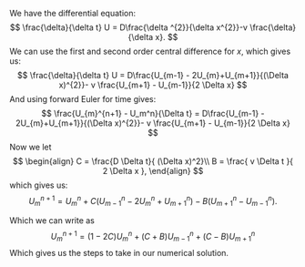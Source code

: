 We have the differential equation:
$$
\frac{\delta}{\delta t} U = D\frac{\delta ^{2}}{\delta x^{2}}-v \frac{\delta}{\delta x}.
$$
We can use the first and second order central difference for $x$, which gives us: 
$$
\frac{\delta}{\delta t} U = D\frac{U_{m-1} - 2U_{m}+U_{m+1}}{(\Delta x)^{2}}- v \frac{U_{m+1} - U_{m-1}}{2 \Delta x}
$$
And using forward Euler for time gives:
$$
\frac{U_{m}^{n+1} - U_m^n}{\Delta t} = D\frac{U_{m-1} - 2U_{m}+U_{m+1}}{(\Delta x)^{2}}- v \frac{U_{m+1} - U_{m-1}}{2 \Delta x}
$$
Now we let
$$
\begin{align}
C = \frac{D \Delta t}{ (\Delta x)^2}\\
B = \frac{ v \Delta t }{ 2 \Delta x },
\end{align}
$$
which gives us:
$$
U_{m}^{n+1} = U_{m}^{n} + C(U_{m-1}^{n} - 2U_{m}^{n} + U_{m+1}^{n}) - B(U_{m+1}^{n} - U_{m-1}^{n}).
$$

Which we can write as
$$
U_{m}^{n+1} = (1 - 2C)U_{m}^{n} + (C+B)U_{m-1}^{n} + (C- B)U_{m+1}^n
$$
Which gives us the steps to take in our numerical solution.